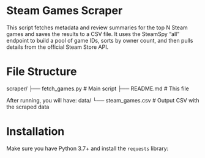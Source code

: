 # Steam Games Scraper

This script fetches metadata and review summaries for the top N Steam games and saves the results to a CSV file. It uses the SteamSpy “all” endpoint to build a pool of game IDs, sorts by owner count, and then pulls details from the official Steam Store API.


# File Structure

scraper/
├── fetch_games.py         # Main script
├── README.md              # This file

After running, you will have:
data/
└── steam_games.csv        # Output CSV with the scraped data

# Installation

Make sure you have Python 3.7+ and install the `requests` library: